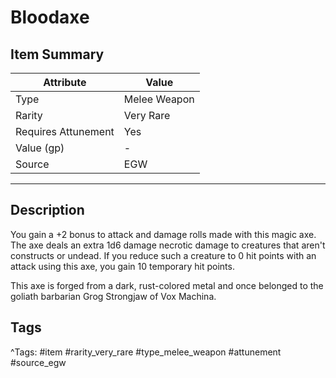 # Bloodaxe

## Item Summary

| Attribute            | Value                        |
|----------------------|------------------------------|
| Type                 | Melee Weapon |
| Rarity               | Very Rare             |
| Requires Attunement  | Yes                |
| Value (gp)           | -    |
| Source               | EGW |

---

## Description

You gain a +2 bonus to attack and damage rolls made with this magic axe. The axe deals an extra 1d6 damage necrotic damage to creatures that aren't constructs or undead. If you reduce such a creature to 0 hit points with an attack using this axe, you gain 10 temporary hit points.

This axe is forged from a dark, rust-colored metal and once belonged to the goliath barbarian Grog Strongjaw of Vox Machina.

## Tags

^Tags: #item #rarity_very_rare #type_melee_weapon #attunement #source_egw